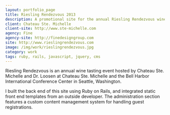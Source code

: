 ```yaml
---
layout: portfolio_page
title: Riesling Rendezvous 2013
description: A promotional site for the annual Riesling Rendezvous wine tasting event.
client: Chateau Ste. Michelle
client-site: http://www.ste-michelle.com
agency: Fine
agency-site: http://finedesigngroup.com
site: http://www.rieslingrendezvous.com
image: /img/work/rieslingrendezvous.jpg
category: work
tags: ruby, rails, javascript, jquery, cms
---
```


Riesling Rendezvous is an annual wine tasting event hosted by
Chateau Ste. Michelle and Dr. Loosen at Chateau Ste. Michelle and the Bell
Harbor International Conference Center in Seattle, Washington.

I built the back end of this site using Ruby on Rails, and integrated static
front end templates from an outside developer. The administration section
features a custom content management system for handling guest registrations.
